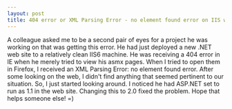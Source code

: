 ```yaml
---
layout: post
title: 404 error or XML Parsing Error - no element found error on IIS with .Net
---
```


 A colleague asked me to be a second pair of eyes for a project he was working on that was getting this error. He had just deployed a new .NET web site to a relatively clean IIS6 machine. He was receiving a 404 error in IE when he merely tried to view his asmx pages. When I tried to open them in Firefox, I received an XML Parsing Error: no element found error. After some looking on the web, I didn't find anything that seemed pertinent to our situation. So, I just started looking around. I noticed he had ASP.NET set to run as 1.1 in the web site. Changing this to 2.0 fixed the problem. Hope that helps someone else! =)

